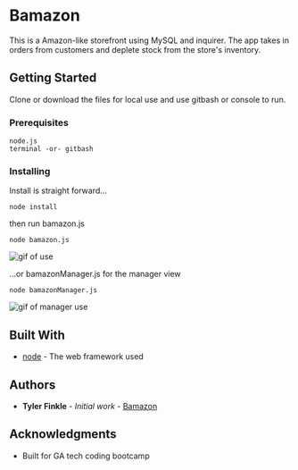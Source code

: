 # Bamazon

This is a Amazon-like storefront using MySQL and inquirer.  The app takes in orders from customers and deplete stock from the store's inventory.

## Getting Started

Clone or download the files for local use and use gitbash or console to run.

### Prerequisites

```
node.js
terminal -or- gitbash

```

### Installing

Install is straight forward...

```
node install
```

then run bamazon.js

```
node bamazon.js
```

![gif of use](http://gif1.gif)

...or bamazonManager.js for the manager view

```
node bamazonManager.js
```

![gif of manager use](http://gif2.gif)

## Built With

* [node](https://nodejs.org/en/) - The web framework used 

## Authors

* **Tyler Finkle** - *Initial work* - [Bamazon](https://github.com/carltheape/bamazon)

## Acknowledgments

* Built for GA tech coding bootcamp
